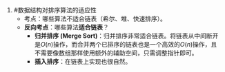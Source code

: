  1. #数据结构对排序算法的适应性 
	 - 考点：哪些算法不适合链表（希尔、堆、快速排序）。
    *   **反向考点**：哪些算法**适合链表**？
        *   **归并排序 (Merge Sort)**：归并排序非常适合链表。将链表从中间断开是$O(n)$操作，而合并两个已排序的链表也是一个高效的$O(n)$操作，且不需要像数组那样使用额外的辅助空间，只需调整指针即可。
        *   **插入排序**：在链表上实现也很自然。